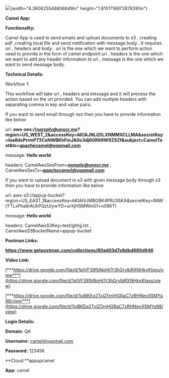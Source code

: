 ![](media/image3.png){width="4.390625546806649in"
height="1.8151716972878391in"}

**Camel App:**

**Functionality:**

Camel App is used to send emails and upload documents to s3 , creating
pdf ,creating local file and send notification with message body . It
requires uri , headers and body . uri is the one which we want to
perform action need to provide in the form of camel endpoint uri ,
headers is the one which we want to add any header information to uri ,
message is the one which we want to send message body.

**Technical Details:**

Workflow 1:

This workflow will take uri , headers and message and it will process
the action based on the url provided. You can add multiple headers with
separating comma in key and value pairs.

If you want to send email through ses then you have to provide
information like below

uri:
**aws-ses://[*noreply@unscr.me*](mailto:noreply@unscr.me)?region=US\_WEST\_2&accessKey=AKIAJNLQ5LXNMMXCLLMA&secretKey=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&subject=CamelTest&to=apachecamel@yopmail.com**

message: **Hello world**

headers:
CamelAwsSesFrom=[***noreply@unscr.me***](mailto:noreply@unscr.me) ,
CamelAwsSesTo=[***apachecamel@yopmail.com***](mailto:apachecamel@yopmail.com)

If you want to upload document in s3 with given message body through s3
then you have to provide information like below

uri:
aws-s3://appup-bucket?region=US\_EAST\_1&accessKey=AKIAIVJMBGBK4PRJ3SKA&secretKey=RAW(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)

message: **Hello world**

headers: CamelAwsS3Key=test/ghhjj.txt ,
CamelAwsS3BucketName=appup-bucket

**Postman Links:**

**https://www.getpostman.com/collections/80ad03d7e8dbd880d946**

**Video Link:**

[***https://drive.google.com/file/d/1plVF39fbNoHt7r3hGrylbRXNHkvKIqxs/view***](https://drive.google.com/file/d/1plVF39fbNoHt7r3hGrylbRXNHkvKIqxs/view)

[***https://drive.google.com/file/d/1joBKEq2TxQTmjHGRaC7zRHNeyXSMYa98/view***](https://drive.google.com/file/d/1joBKEq2TxQTmjHGRaC7zRHNeyXSMYa98/view)

**Login Details:**

**Domain:** QA

**Username:** camel@yopmail.com

**Password:** 123456

**Cloud:**appupcamel

**App:** camel

